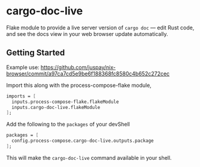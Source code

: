 # cargo-doc-live

Flake module to provide a live server version of `cargo doc` ― edit Rust code, and see the docs view in your web browser update automatically.

## Getting Started

Example use: https://github.com/juspay/nix-browser/commit/a97ca7cd5e9be6f188368fc8580c4b652c272cec

Import this along with the process-compose-flake module,

```nix
imports = [
  inputs.process-compose-flake.flakeModule
  inputs.cargo-doc-live.flakeModule
];
```

Add the following to the `packages` of your devShell

```nix
packages = [
  config.process-compose.cargo-doc-live.outputs.package
];
```

This will make the `cargo-doc-live` command available in your shell.


